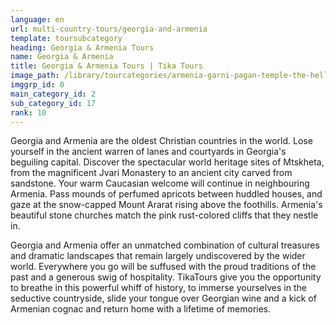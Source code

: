 ```yaml
---
language: en
url: multi-country-tours/georgia-and-armenia
template: toursubcategory
heading: Georgia & Armenia Tours
name: Georgia & Armenia
title: Georgia & Armenia Tours | Tika Tours
image_path: /library/tourcategories/armenia-garni-pagan-temple-the-hellenistic-temple-in-republic-of-armenia_245764552.jpg
imggrp_id: 0
main_category_id: 2
sub_category_id: 17
rank: 10
---
```

<div class="row content-row"><!-- 993 (2)-->
<div class="col-xs-12 col-sm-6 col-md-6"><!-- 1356 -->

Georgia and Armenia are the oldest Christian countries in the world. Lose yourself
in the ancient warren of lanes and courtyards in Georgia's beguiling capital. Discover
the spectacular world heritage sites of Mtskheta, from the magnificent Jvari Monastery
to an ancient city carved from sandstone. Your warm Caucasian welcome will continue
in neighbouring Armenia. Pass mounds of perfumed apricots between huddled houses,
and gaze at the snow\-capped Mount Ararat rising above the foothills. Armenia's
beautiful stone churches match the pink rust\-colored cliffs that they nestle in.

</div>

<div class="col-xs-12 col-sm-6 col-md-6"><!-- 1357 -->

Georgia and Armenia offer an unmatched combination of cultural treasures and dramatic
landscapes that remain largely undiscovered by the wider world. Everywhere you go
will be suffused with the proud traditions of the past and a generous swig of hospitality.
TikaTours give you the opportunity to breathe in this powerful whiff of history,
to immerse yourselves in the seductive countryside, slide your tongue over Georgian
wine and a kick of Armenian cognac and return home with a lifetime of memories.

</div>

</div>
